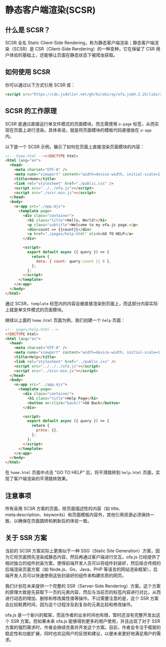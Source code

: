 # 静态客户端渲染(SCSR)

## 什么是 SCSR？

SCSR 全名 Static Client-Side Rendering，称为静态客户端渲染；静态客户端渲染（SCSR）是 CSR（Client-Side Rendering）的一种变种，它在保留了 CSR 用户体验的基础上，还能够让页面在静态状态下被爬虫获取。

## 如何使用 SCSR

你可以通过以下方式引用 SCSR 库：

```html
<script src="https://cdn.jsdelivr.net/gh/kirakiray/ofa.js@4.3.25/libs/scsr/dist/scsr.min.js"></script>
```

## SCSR 的工作原理

SCSR 是通过直接运行单文件模式的页面模块，而无需使用 `o-page` 标签，从而实现在页面上进行渲染。具体来说，就是将页面模块的模板代码直接放在 `o-app` 内。

以下是一个 SCSR 示例，展示了如何在页面上直接渲染页面模块的内容：

```html
<!-- home.html --><!DOCTYPE html>
<html lang="en">
  <head>
    <meta charset="UTF-8" />
    <meta name="viewport" content="width=device-width, initial-scale=1.0" />
    <title>Home</title>
    <link rel="stylesheet" href="./public.css" />
    <script src="../../ofa.js"></script>
    <script src="./scsr.min.js"></script>
  </head>
  <body>
    <o-app src="./app.mjs">
      <template page>
        <div class="container">
          <h1 class="title">Hello, World!</h1>
          <p class="subtitle">Welcome to my ofa.js page.</p>
          <div>count => {{count}}</div>
          <a href="./pages/help.html" olink>GO TO HELP</a>
        </div>

        <script>
          export default async ({ query }) => {
            return {
              data: { count: query.count || 0 },
            };
          };
        </script>
      </template>
    </o-app>
  </body>
</html>
```

通过 SCSR，`template` 标签内的内容会被直接渲染到页面上，而这部分内容实际上就是单文件模式的页面模块。

继续以上面的 `home.html` 页面为例，我们创建一个 `help` 页面：

```html
<!-- pages/help.html -->
<!DOCTYPE html>
<html lang="en">
  <head>
    <meta charset="UTF-8" />
    <meta name="viewport" content="width=device-width, initial-scale=1.0" />
    <title>Help</title>
    <link rel="stylesheet" href="../public.css" />
    <script src="../../../ofa.js"></script>
    <script src="../scsr.min.js"></script>
  </head>
  <body>
    <o-app src="../app.mjs">
      <template page>
        <div class="container">
          <h1 class="title">Help Page</h1>
          <button on:click="back()">GO Back</button>
        </div>

        <script>
          export default async ({ query }) => {
            return {
              proto: {},
            };
          };
        </script>
      </template>
    </o-app>
  </body>
</html>

```

在 `home.html` 页面中点击 "GO TO HELP" 后，将平滑跳转到 `help.html` 页面，实现了客户端渲染的平滑跳转效果。

## 注意事项

所有采用 SCSR 方案的页面，除页面描述性的内容（如 title、meta:description、keywords）和页面模板内容外，其他引用资源必须保持一致，以确保在页面跳转和刷新后的体验一致。

## 关于 SSR 方案

当前的 SCSR 方案实际上更类似于一种 SSG（Static Site Generation）方案，因为它将页面预先渲染成静态内容，然后再通过客户端进行交互。ofa.js 已经提供了相对独立的组件封装方案，使得前端开发人员可以将组件封装好，然后结合传统的后端渲染页面方案（如 Node.js、Go、Java、PHP 等语言的网站渲染框架），后端开发人员可以快速使用这些封装好的组件来构建优质的网页。

我们计划在未来提供一个完整的 SSR（Server-Side Rendering）方案。这个方案的原理大致是先获取下一页的元素内容，然后与当前页的标签内容进行对比，从而进行动态的增加、删除和修改属性值等操作。不过需要注意的是，这个 SSR 方案会比较耗费时间，因为这个过程涉及到复杂的元素比较和修改操作。

ofa.js 是一个新兴的框架，而且作者的业余时间也有限，暂时还没有完整开发出这个 SSR 方案。但如果未来 ofa.js 能够得到更多的用户使用，并且出现了对于 SSR 方案的强烈需求时，作者会继续完善并开发这个方案。目前，作者会专注于框架的稳定性和功能扩展，同时也欢迎用户的反馈和建议，以便未来更好地满足用户的需求。